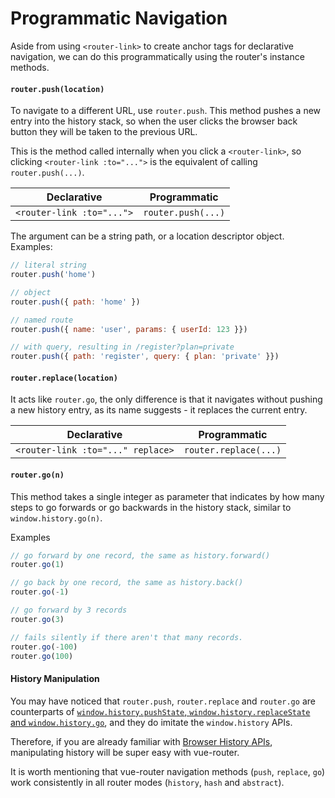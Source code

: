 # Programmatic Navigation

Aside from using `<router-link>` to create anchor tags for declarative navigation, we can do this programmatically using the router's instance methods.

#### `router.push(location)`

To navigate to a different URL, use `router.push`. This method pushes a new entry into the history stack, so when the user clicks the browser back button they will be taken to the previous URL.

This is the method called internally when you click a `<router-link>`, so clicking `<router-link :to="...">` is the equivalent of calling `router.push(...)`.

| Declarative | Programmatic |
|-------------|--------------|
| `<router-link :to="...">` | `router.push(...)` |

The argument can be a string path, or a location descriptor object. Examples:

``` js
// literal string
router.push('home')

// object
router.push({ path: 'home' })

// named route
router.push({ name: 'user', params: { userId: 123 }})

// with query, resulting in /register?plan=private
router.push({ path: 'register', query: { plan: 'private' }})
```

#### `router.replace(location)`

It acts like `router.go`, the only difference is that it navigates without pushing a new history entry, as its name suggests - it replaces the current entry.

| Declarative | Programmatic |
|-------------|--------------|
| `<router-link :to="..." replace>` | `router.replace(...)` |


#### `router.go(n)`

This method takes a single integer as parameter that indicates by how many steps to go forwards or go backwards in the history stack, similar to `window.history.go(n)`.

Examples

``` js
// go forward by one record, the same as history.forward()
router.go(1)

// go back by one record, the same as history.back()
router.go(-1)

// go forward by 3 records
router.go(3)

// fails silently if there aren't that many records.
router.go(-100)
router.go(100)
```

#### History Manipulation

You may have noticed that `router.push`, `router.replace` and `router.go` are counterparts of [`window.history.pushState`, `window.history.replaceState` and `window.history.go`](https://developer.mozilla.org/en-US/docs/Web/API/History), and they do imitate the `window.history` APIs.

Therefore, if you are already familiar with [Browser History APIs](https://developer.mozilla.org/en-US/docs/Web/API/History_API), manipulating history will be super easy with vue-router.

It is worth mentioning that vue-router navigation methods (`push`, `replace`, `go`) work consistently in all router modes (`history`, `hash` and `abstract`).
